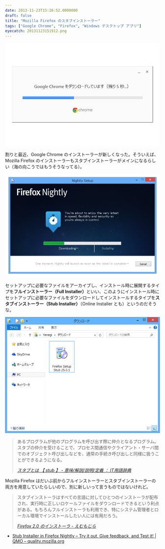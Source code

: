 ```yaml
---
date: 2013-11-23T15:26:52.0000000
draft: false
title: "Mozilla Firefox のスタブインストーラー"
tags: ["Google Chrome", "Firefox", "Windows デスクトップ アプリ"]
eyecatch: 20131123151912.png
---
```

<p><span itemscope itemtype="http://schema.org/Photograph"><img src="20131123151912.png" alt="f:id:daruyanagi:20131123151912p:plain" title="f:id:daruyanagi:20131123151912p:plain" class="hatena-fotolife" itemprop="image"></span></p><p>割りと最近、Google Chrome のインストーラーが新しくなった。そういえば、Mozilla Firefox のインストーラーもスタブインストーラーがメインになるらしい（海の向こうではもうそうなってる）。</p><p><span itemscope itemtype="http://schema.org/Photograph"><img src="20131123152400.png" alt="f:id:daruyanagi:20131123152400p:plain" title="f:id:daruyanagi:20131123152400p:plain" class="hatena-fotolife" itemprop="image"></span></p><p>セットアップに必要なファイルをアーカイブし、インストール時に展開するタイプを<b>フルインストーラー（Full Installer）</b>といい、このようにインストール時にセットアップに必要なファイルをダウンロードしてインストールするタイプを<b>スタブインストーラー（Stub Installer）</b>（Online Installer とも）というのだそうな。</p><p><span itemscope itemtype="http://schema.org/Photograph"><img src="20131123152536.png" alt="f:id:daruyanagi:20131123152536p:plain" title="f:id:daruyanagi:20131123152536p:plain" class="hatena-fotolife" itemprop="image"></span><br />
</p>

<blockquote cite="http://e-words.jp/w/E382B9E382BFE38396.html">
<p>あるプログラムが他のプログラムを呼び出す際に仲介となるプログラム。スタブの仲介を受けることで、プロセス間通信やクライアント・サーバ間でのオブジェクト呼び出しなどを、通常の手続き呼び出しと同様に扱うことができるようになる。</p>

<cite><a href="http://e-words.jp/w/E382B9E382BFE38396.html">&#x30B9;&#x30BF;&#x30D6;&#x3068;&#x306F; &#x3010; stub &#x3011; - &#x610F;&#x5473;/&#x89E3;&#x8AAC;/&#x8AAC;&#x660E;/&#x5B9A;&#x7FA9; &#xFF1A; IT&#x7528;&#x8A9E;&#x8F9E;&#x5178;</a></cite>
</blockquote>
<p>Mozilla Firefox はだいぶ前からフルインストーラーとスタブインストーラーの両方を用意していたらしいので、別に新しいって言うものではないけれど。</p>

<blockquote cite="http://level.s69.xrea.com/mozilla/index.cgi?id=20060222_Installer">
<p>スタブインストーラはすべての言語に対してひとつのインストーラが配布され、実行時に正しいロケールファイルをダウンロードできるという利点がある。もちろんフルインストーラも利用でき、特にシステム管理者とローカル環境でインストールしたい人には有用だろう。</p>

<cite><a href="http://level.s69.xrea.com/mozilla/index.cgi?id=20060222_Installer">Firefox 2.0 &#x306E;&#x30A4;&#x30F3;&#x30B9;&#x30C8;&#x30FC;&#x30E9; - &#x3048;&#x3080;&#x3082;&#x3058;&#x3089;</a></cite>
</blockquote>

<ul>
<li><a href="https://quality.mozilla.org/2012/10/stub-installer-in-firefox-nightly-try-it-out-give-feedback-and-test-it/">Stub Installer in Firefox Nightly &ndash; Try it out, Give feedback, and Test it! | QMO &ndash; quality.mozilla.org</a></li>
</ul>
